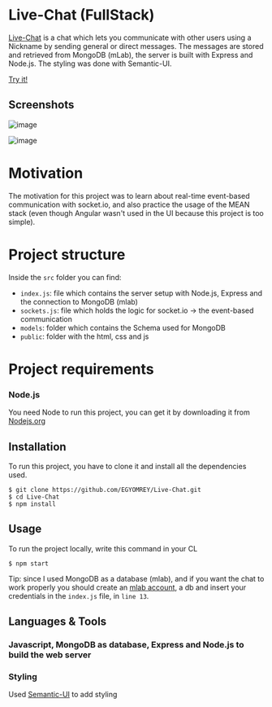 # Live-Chat (FullStack)
[Live-Chat](https://fullstack-chat.herokuapp.com/) is a chat which lets you communicate with other users using a Nickname by sending general or direct messages. The messages are stored and retrieved from MongoDB (mLab), the server is built with Express and Node.js. The styling was done with Semantic-UI.

[Try it!](https://fullstack-chat.herokuapp.com/)

## Screenshots
 ![image](https://i.imgur.com/prEHuyY.png)
 
 ![image](https://i.imgur.com/jj9lZ4l.png)

# Motivation
The motivation for this project was to learn about real-time event-based communication with socket.io, and also practice the usage of the MEAN stack (even though Angular wasn't used in the UI because this project is too simple).

# Project structure
Inside the `src` folder you can find:
* `index.js`: file which contains the server setup with Node.js, Express and the connection to MongoDB (mlab)
* `sockets.js`: file which holds the logic for socket.io -> the event-based communication
* `models`: folder which contains the Schema used for MongoDB
* `public`: folder with the html, css and js

# Project requirements

### Node.js
You need Node to run this project, you can get it by downloading it from [Nodejs.org](https://nodejs.org/en/)

## Installation
To run this project, you have to clone it and install all the dependencies used.

    $ git clone https://github.com/EGYOMREY/Live-Chat.git
    $ cd Live-Chat
    $ npm install

## Usage
To run the project locally, write this command in your CL

    $ npm start

Tip: since I used MongoDB as a database (mlab), and if you want the chat to work properly you should create an [mlab account](https://mlab.com/welcome/), a db and insert your credentials in the `index.js` file, in `line 13`.

## Languages & Tools

### Javascript, MongoDB as database, Express and Node.js to build the web server

### Styling
Used [Semantic-UI](https://semantic-ui.com/) to add styling
